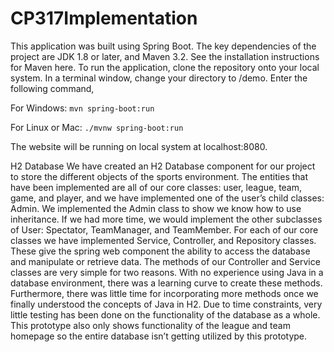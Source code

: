 # CP317Implementation

This application was built using Spring Boot. The key dependencies of the project are JDK 1.8 or later, and Maven 3.2. See the installation instructions for Maven here. 
To run the application, clone the repository onto your local system. In a terminal window, change your directory to /demo. Enter the following command,

For Windows:
``
mvn spring-boot:run
``

For Linux or Mac:
``
./mvnw spring-boot:run
``

The website will be running on local system at localhost:8080.

H2 Database 
We have created an H2 Database component for our project to store the different objects of the sports environment. The entities that have been implemented are all of our core classes: user, league, team, game, and player, and we have implemented one of the user’s child classes: Admin. We implemented the Admin class to show we know how to use inheritance. If we had more time, we would implement the other subclasses of User: Spectator, TeamManager, and TeamMember. 
For each of our core classes we have implemented Service, Controller, and Repository classes. These give the spring web component the ability to access the database and manipulate or retrieve data. The methods of our Controller and Service classes are very simple for two reasons. With no experience using Java in a database environment, there was a learning curve to create these methods. Furthermore, there was little time for incorporating more methods once we finally understood the concepts of Java in H2.
Due to time constraints, very little testing has been done on the functionality of the database as a whole. This prototype also only shows functionality of the league and team homepage so the entire database isn’t getting utilized by this prototype. 
